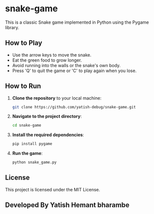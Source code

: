 # snake-game

This is a classic Snake game implemented in Python using the Pygame library.

## How to Play

- Use the arrow keys to move the snake.
- Eat the green food to grow longer.
- Avoid running into the walls or the snake's own body.
- Press 'Q' to quit the game or 'C' to play again when you lose.

## How to Run

1. **Clone the repository** to your local machine:
    ```bash
    git clone https://github.com/yatish-debug/snake-game.git
    ```

2. **Navigate to the project directory**:
    ```bash
    cd snake-game
    ```

3. **Install the required dependencies**:
    ```bash
    pip install pygame
    ```

4. **Run the game**:
    ```bash
    python snake_game.py
    ```

## License

This project is licensed under the MIT License.

## Developed By Yatish Hemant bharambe
